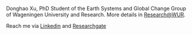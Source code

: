 <!-- Introduction of Donghao Xu -->
Donghao Xu, PhD Student of the Earth Systems and Global Change Group of Wageningen University and Research. More details in [Research@WUR](https://research.wur.nl/en/persons/donghao-xu). 

Reach me via [Linkedin](https://nl.linkedin.com/in/donghao-xu/en) and [Researchgate](https://www.researchgate.net/profile/Donghao-Xu)